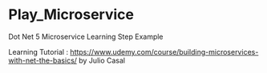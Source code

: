 # Play_Microservice
Dot Net 5 Microservice Learning Step Example

Learning Tutorial : https://www.udemy.com/course/building-microservices-with-net-the-basics/ by Julio Casal
